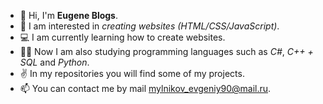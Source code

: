 - 👋 Hi, I'm <b>Eugene Blogs</b>.
- 👀 I am interested in <i>creating websites (HTML/CSS/JavaScript)</i>.
- 💻 I am currently learning how to create websites.
- 👨‍💻 Now I am also studying programming languages such as <i>C#</i>, <i>C++ + SQL</i> and <i>Python</i>.
- ✌ In my repositories you will find some of my projects.
- 📫 You can contact me by mail mylnikov_evgeniy90@mail.ru.